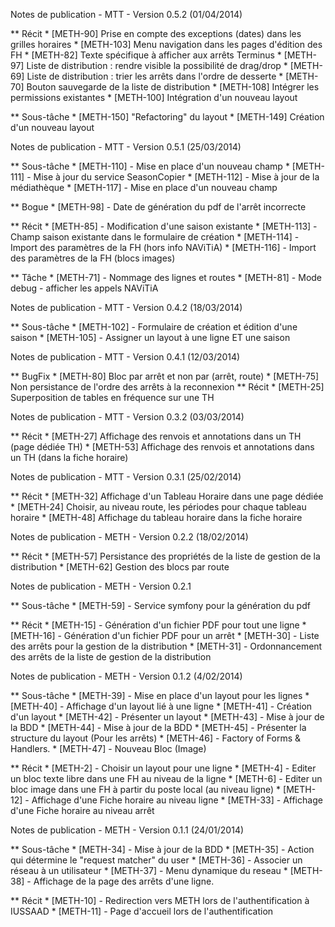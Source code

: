 Notes de publication - MTT - Version 0.5.2 (01/04/2014)

** Récit
    * [METH-90] Prise en compte des exceptions (dates) dans les grilles horaires
    * [METH-103] Menu navigation dans les pages d'édition des FH
    * [METH-82] Texte spécifique à afficher aux arrêts Terminus
    * [METH-97] Liste de distribution : rendre visible la possibilité de drag/drop
    * [METH-69] Liste de distribution : trier les arrêts dans l'ordre de desserte
    * [METH-70] Bouton sauvegarde de la liste de distribution
    * [METH-108] Intégrer les permissions existantes
    * [METH-100] Intégration d'un nouveau layout

** Sous-tâche
    * [METH-150] "Refactoring" du layout 
    * [METH-149] Création d'un nouveau layout
    
Notes de publication - MTT - Version 0.5.1 (25/03/2014)

** Sous-tâche
    * [METH-110] - Mise en place d'un nouveau champ
    * [METH-111] - Mise à jour du service SeasonCopier
    * [METH-112] - Mise à jour de la médiathèque
    * [METH-117] - Mise en place d'un nouveau champ

** Bogue
    * [METH-98] - Date de génération du pdf de l'arrêt incorrecte

** Récit
    * [METH-85] - Modification d'une saison existante
    * [METH-113] - Champ saison existante dans le formulaire de création
    * [METH-114] - Import des paramètres de la FH (hors info NAViTiA)
    * [METH-116] - Import des paramètres de la FH (blocs images)

** Tâche
    * [METH-71] - Nommage des lignes et routes
    * [METH-81] - Mode debug - afficher les appels NAViTiA

Notes de publication - MTT - Version 0.4.2 (18/03/2014)

** Sous-tâche
    * [METH-102] - Formulaire de création et édition d'une saison
    * [METH-105] - Assigner un layout à une ligne ET une saison

Notes de publication - MTT - Version 0.4.1 (12/03/2014)

** BugFix
    * [METH-80] Bloc par arrêt et non par (arrêt, route)
    * [METH-75] Non persistance de l'ordre des arrêts à la reconnexion
** Récit
    * [METH-25] Superposition de tables en fréquence sur une TH

Notes de publication - MTT - Version 0.3.2 (03/03/2014)

** Récit
    * [METH-27]     Affichage des renvois et annotations dans un TH (page dédiée TH)
    * [METH-53]     Affichage des renvois et annotations dans un TH (dans la fiche horaire)

Notes de publication - MTT - Version 0.3.1 (25/02/2014)

** Récit
    * [METH-32]	    Affichage d'un Tableau Horaire dans une page dédiée
    * [METH-24]	    Choisir, au niveau route, les périodes pour chaque tableau horaire
    * [METH-48]     Affichage du tableau horaire dans la fiche horaire

Notes de publication - METH - Version 0.2.2 (18/02/2014)

** Récit
    * [METH-57]	 Persistance des propriétés de la liste de gestion de la distribution
    * [METH-62]	 Gestion des blocs par route

Notes de publication - METH - Version 0.2.1

** Sous-tâche
    * [METH-59] - Service symfony pour la génération du pdf

** Récit
    * [METH-15] - Génération d'un fichier PDF pour tout une ligne
    * [METH-16] - Génération d'un fichier PDF pour un arrêt
    * [METH-30] - Liste des arrêts pour la gestion de la distribution
    * [METH-31] - Ordonnancement des arrêts de la liste de gestion de la distribution


Notes de publication - METH - Version 0.1.2 (4/02/2014)

** Sous-tâche
    * [METH-39] - Mise en place d'un layout pour les lignes
    * [METH-40] - Affichage d'un layout lié à une ligne
    * [METH-41] - Création d'un layout
    * [METH-42] - Présenter un layout
    * [METH-43] - Mise à jour de la BDD
    * [METH-44] - Mise à jour de la BDD
    * [METH-45] - Présenter la structure du layout (Pour les arrêts)
    * [METH-46] - Factory of Forms & Handlers.
    * [METH-47] - Nouveau Bloc (Image)

** Récit
    * [METH-2] - Choisir un layout pour une ligne
    * [METH-4] - Editer un bloc texte libre dans une FH au niveau de la ligne
    * [METH-6] - Editer un bloc image dans une FH à partir du poste local (au niveau ligne)
    * [METH-12] - Affichage d'une Fiche horaire au niveau ligne
    * [METH-33] - Affichage d'une Fiche horaire au niveau arrêt


Notes de publication - METH - Version 0.1.1 (24/01/2014)

** Sous-tâche
    * [METH-34] - Mise à jour de la BDD
    * [METH-35] - Action qui détermine le "request matcher" du user
    * [METH-36] - Associer un réseau à un utilisateur
    * [METH-37] - Menu dynamique du reseau
    * [METH-38] - Affichage de la page des arrêts d'une ligne.

** Récit
    * [METH-10] - Redirection vers METH lors de l'authentification à IUSSAAD
    * [METH-11] - Page d'accueil lors de l'authentification
